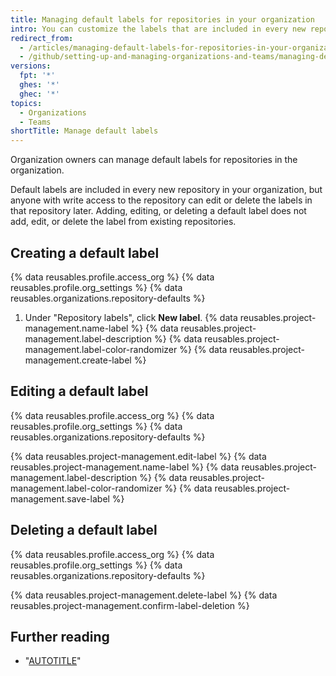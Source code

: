 ```yaml
---
title: Managing default labels for repositories in your organization
intro: You can customize the labels that are included in every new repository in your organization.
redirect_from:
  - /articles/managing-default-labels-for-repositories-in-your-organization
  - /github/setting-up-and-managing-organizations-and-teams/managing-default-labels-for-repositories-in-your-organization
versions:
  fpt: '*'
  ghes: '*'
  ghec: '*'
topics:
  - Organizations
  - Teams
shortTitle: Manage default labels
---
```


Organization owners can manage default labels for repositories in the organization.

Default labels are included in every new repository in your organization, but anyone with write access to the repository can edit or delete the labels in that repository later. Adding, editing, or deleting a default label does not add, edit, or delete the label from existing repositories.

## Creating a default label

{% data reusables.profile.access_org %}
{% data reusables.profile.org_settings %}
{% data reusables.organizations.repository-defaults %}
1. Under "Repository labels", click **New label**.
{% data reusables.project-management.name-label %}
{% data reusables.project-management.label-description %}
{% data reusables.project-management.label-color-randomizer %}
{% data reusables.project-management.create-label %}

## Editing a default label

{% data reusables.profile.access_org %}
{% data reusables.profile.org_settings %}
{% data reusables.organizations.repository-defaults %}

{% data reusables.project-management.edit-label %}
{% data reusables.project-management.name-label %}
{% data reusables.project-management.label-description %}
{% data reusables.project-management.label-color-randomizer %}
{% data reusables.project-management.save-label %}

## Deleting a default label

{% data reusables.profile.access_org %}
{% data reusables.profile.org_settings %}
{% data reusables.organizations.repository-defaults %}

{% data reusables.project-management.delete-label %}
{% data reusables.project-management.confirm-label-deletion %}

## Further reading

* "[AUTOTITLE](/issues/using-labels-and-milestones-to-track-work/managing-labels)"
